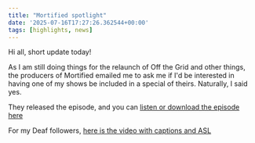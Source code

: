 ```yaml
---
title: "Mortified spotlight"
date: '2025-07-16T17:27:26.362544+00:00'
tags: [highlights, news]
---
```


Hi all, short update today!

As I am still doing things for the relaunch of Off the Grid and other things, the producers of Mortified emailed me to ask me if I'd be interested in having one of my shows be included in a special of theirs. Naturally, I said yes.

They released the episode, and you can [listen or download the episode here](https://play.prx.org/listen?ge=prx_36_ecdeb29b-6e00-4b06-b919-bd2336b7552e&uf=https%3A%2F%2Ffeeds.getmortified.com%2FMortifiedPod)

For my Deaf followers, [here is the video with captions and ASL](https://youtu.be/iy7wnZfat2Y?t=1469)